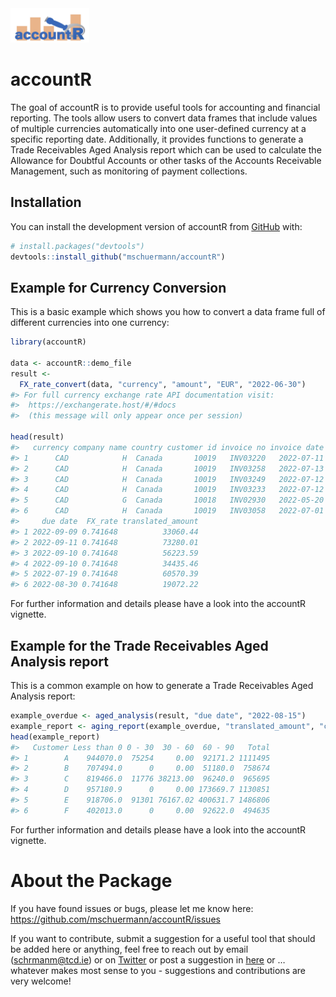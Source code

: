 
<!-- README.md is generated from README.Rmd. Please edit that file -->

<img src="vignettes/Logo_accountR.jpg" width="25%" />

# accountR

<!-- badges: start -->
<!-- badges: end -->

The goal of accountR is to provide useful tools for accounting and
financial reporting. The tools allow users to convert data frames that
include values of multiple currencies automatically into one
user-defined currency at a specific reporting date. Additionally, it
provides functions to generate a Trade Receivables Aged Analysis report
which can be used to calculate the Allowance for Doubtful Accounts or
other tasks of the Accounts Receivable Management, such as monitoring of
payment collections.

## Installation

You can install the development version of accountR from
[GitHub](https://github.com/) with:

``` r
# install.packages("devtools")
devtools::install_github("mschuermann/accountR")
```

## Example for Currency Conversion

This is a basic example which shows you how to convert a data frame full
of different currencies into one currency:

``` r
library(accountR)

data <- accountR::demo_file
result <- 
  FX_rate_convert(data, "currency", "amount", "EUR", "2022-06-30")
#> For full currency exchange rate API documentation visit:
#>  https://exchangerate.host/#/#docs
#>  (this message will only appear once per session)

head(result)
#>   currency company name country customer id invoice no invoice date amount
#> 1      CAD            H  Canada       10019   INV03220   2022-07-11  44577
#> 2      CAD            H  Canada       10019   INV03258   2022-07-13  98807
#> 3      CAD            H  Canada       10019   INV03249   2022-07-12  75809
#> 4      CAD            H  Canada       10019   INV03233   2022-07-12  46431
#> 5      CAD            G  Canada       10018   INV02930   2022-05-20  81670
#> 6      CAD            H  Canada       10019   INV03058   2022-07-01  25716
#>     due date  FX_rate translated_amount
#> 1 2022-09-09 0.741648          33060.44
#> 2 2022-09-11 0.741648          73280.01
#> 3 2022-09-10 0.741648          56223.59
#> 4 2022-09-10 0.741648          34435.46
#> 5 2022-07-19 0.741648          60570.39
#> 6 2022-08-30 0.741648          19072.22
```

For further information and details please have a look into the accountR
vignette.

## Example for the Trade Receivables Aged Analysis report

This is a common example on how to generate a Trade Receivables Aged
Analysis report:

``` r
example_overdue <- aged_analysis(result, "due date", "2022-08-15")
example_report <- aging_report(example_overdue, "translated_amount", "company name", "invoice no")
head(example_report)
#>   Customer Less than 0 0 - 30  30 - 60  60 - 90   Total
#> 1        A    944070.0  75254     0.00  92171.2 1111495
#> 2        B    707494.0      0     0.00  51180.0  758674
#> 3        C    819466.0  11776 38213.00  96240.0  965695
#> 4        D    957180.9      0     0.00 173669.7 1130851
#> 5        E    918706.0  91301 76167.02 400631.7 1486806
#> 6        F    402013.0      0     0.00  92622.0  494635
```

For further information and details please have a look into the accountR
vignette.

# About the Package

If you have found issues or bugs, please let me know here:
<https://github.com/mschuermann/accountR/issues>

If you want to contribute, submit a suggestion for a useful tool that
should be added here or anything, feel free to reach out by email
(schrmanm@tcd.ie) or on [Twitter](https://twitter.com/schrmanm) or post
a suggestion in [here](https://github.com/mschuermann/accountR/issues)
or … whatever makes most sense to you - suggestions and contributions
are very welcome!
